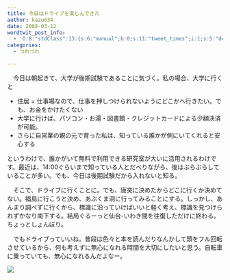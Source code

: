 ```yaml
---
title: 今日はドライブを楽しんできた
author: kazu634
date: 2008-03-12
wordtwit_post_info:
  - 'O:8:"stdClass":13:{s:6:"manual";b:0;s:11:"tweet_times";i:1;s:5:"delay";i:0;s:7:"enabled";i:1;s:10:"separation";s:2:"60";s:7:"version";s:3:"3.7";s:14:"tweet_template";b:0;s:6:"status";i:2;s:6:"result";a:0:{}s:13:"tweet_counter";i:2;s:13:"tweet_log_ids";a:1:{i:0;i:3819;}s:9:"hash_tags";a:0:{}s:8:"accounts";a:1:{i:0;s:7:"kazu634";}}'
categories:
  - つれづれ

---
```

<div class="section">
<p>
    　今日は朝起きて、大学が後期試験であることに気づく。私の場合、大学に行くと
</p>
  
<ul>
<li>
      住居 = 仕事場なので、仕事を押しつけられないようにどこかへ行きたい。でも、お金をかけたくない
</li>
<li>
      大学に行けば、パソコン・お湯・図書館・クレジットカードによる少額決済が可能。
</li>
<li>
      さらに自営業の親の元で育った私は、知っている誰かが側にいてくれると安心する
</li>
</ul>
  
<p>
    というわけで、誰かがいて無料で利用できる研究室が大いに活用されるわけです。最近は、14:00ぐらいまで知っている人とだべりながら、後はぶらぶらしていることが多い。でも、今日は後期試験だから入れないと知る。
</p>
  
<p>
    　そこで、ドライブに行くことに。でも、唐突に決めたからどこに行くか決めてない。福島に行こうと決め、あぶくま洞に行ってみることにする。しっかし、あんまり調べずに行くから、標識に沿っていけばいいと軽く考え、標識を見つけられずかなり南下する。結局ぐるーっと仙台-いわき間を往復しただけに終わる。ちょっとしょんぼり。
</p>
  
<p>
    　でもドライブっていいね。普段は色々と本を読んだりなんかして頭をフル回転させているから、何も考えずに無心になれる時間を大切にしたいと思う。自転車に乗っていても、無心になれるんだよなー。
</p>
  
<p>
<center>
</center>
</p>
  
<p>
<a href="http://flickr.com/photos/rougerouge/215087724/" onclick="__gaTracker('send', 'event', 'outbound-article', 'http://flickr.com/photos/rougerouge/215087724/', '');" title="endless summer"><img src="http://farm1.static.flickr.com/74/215087724_d733e1151a_m.jpg" /></a>
</p></p>
</div>
